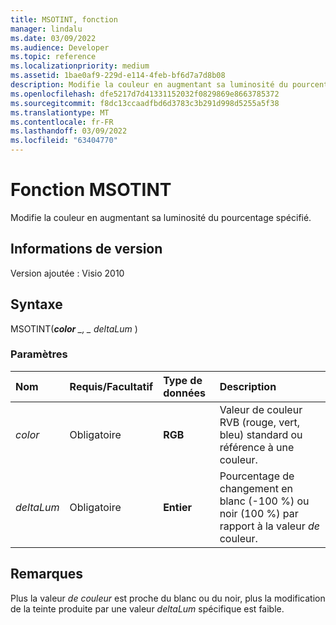 ```yaml
---
title: MSOTINT, fonction
manager: lindalu
ms.date: 03/09/2022
ms.audience: Developer
ms.topic: reference
ms.localizationpriority: medium
ms.assetid: 1bae0af9-229d-e114-4feb-bf6d7a7d8b08
description: Modifie la couleur en augmentant sa luminosité du pourcentage spécifié.
ms.openlocfilehash: dfe5217d7d41331152032f0829869e8663785372
ms.sourcegitcommit: f8dc13ccaadfbd6d3783c3b291d998d5255a5f38
ms.translationtype: MT
ms.contentlocale: fr-FR
ms.lasthandoff: 03/09/2022
ms.locfileid: "63404770"
---
```

# <a name="msotint-function"></a>Fonction MSOTINT

Modifie la couleur en augmentant sa luminosité du pourcentage spécifié.
  
## <a name="version-information"></a>Informations de version

Version ajoutée : Visio 2010

  
## <a name="syntax"></a>Syntaxe

MSOTINT(***color** _, _ *_deltaLum_** )
  
### <a name="parameters"></a>Paramètres

|**Nom**|**Requis/Facultatif**|**Type de données**|**Description**|
|:-----|:-----|:-----|:-----|
| *color* <br/> |Obligatoire  <br/> |**RGB** <br/> |Valeur de couleur RVB (rouge, vert, bleu) standard ou référence à une couleur. |
| *deltaLum* <br/> |Obligatoire  <br/> |**Entier** <br/> |Pourcentage de changement en blanc (-100 %) ou noir (100 %) par rapport à la valeur  *de* couleur. |

## <a name="remarks"></a>Remarques

Plus la valeur *de couleur* est proche du blanc ou du noir, plus la modification de la teinte produite par une valeur *deltaLum* spécifique est faible.
  